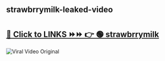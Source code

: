 
 ## strawbrrymilk-leaked-video 

# <h2><a href="https://clipsfans.com/strawbrrymilk&ref=git">🔗 Click to LINKS ⏩⏩ 👉 🟢 strawbrrymilk </a></h2>

<a href="https://clipsfans.com/strawbrrymilk&ref=git" rel="nofollow" data-target="animated-image.originalLink"><img src="https://i.ibb.co.com/xMMVF88/686577567.gif" alt="Viral Video Original" style="max-width: 100%; display: inline-block;" data-target="animated-image.originalImage"></a>

